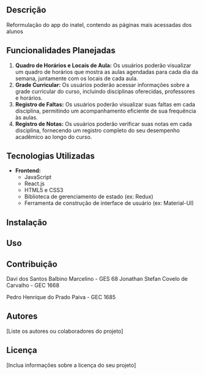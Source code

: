 
## Descrição
Reformulação do app do inatel, contendo as páginas mais acessadas dos alunos

## Funcionalidades Planejadas

1. **Quadro de Horários e Locais de Aula:** Os usuários poderão visualizar um quadro de horários que mostra as aulas agendadas para cada dia da semana, juntamente com os locais de cada aula.
2. **Grade Curricular:** Os usuários poderão acessar informações sobre a grade curricular do curso, incluindo disciplinas oferecidas, professores e horários.
3. **Registro de Faltas:** Os usuários poderão visualizar suas faltas em cada disciplina, permitindo um acompanhamento eficiente de sua frequência às aulas.
4. **Registro de Notas:** Os usuários poderão verificar suas notas em cada disciplina, fornecendo um registro completo do seu desempenho acadêmico ao longo do curso.

## Tecnologias Utilizadas

- **Frontend:**
  - JavaScript
  - React.js
  - HTML5 e CSS3
  - Biblioteca de gerenciamento de estado (ex: Redux)
  - Ferramenta de construção de interface de usuário (ex: Material-UI)

## Instalação


## Uso


## Contribuição

Davi dos Santos Balbino Marcelino - GES 68
Jonathan Stefan Covelo de Carvalho - GEC 1668

Pedro Henrique do Prado Paiva - GEC 1685

## Autores

[Liste os autores ou colaboradores do projeto]

## Licença

[Inclua informações sobre a licença do seu projeto]

